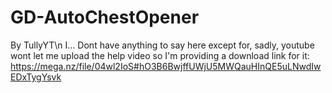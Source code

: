 # GD-AutoChestOpener
By TullyYT\n I... Dont have anything to say here
except for,
sadly, youtube wont let me upload the help video so I'm providing a download link for it:
https://mega.nz/file/04wl2IoS#hO3B6BwjffUWjU5MWQauHInQE5uLNwdIwEDxTygYsvk
